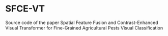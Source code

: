# SFCE-VT
Source code of the paper Spatial Feature Fusion and Contrast-Enhanced Visual Transformer for Fine-Grained Agricultural Pests Visual Classification

